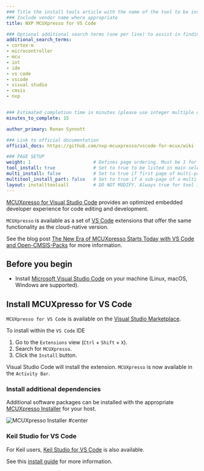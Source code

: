 ```yaml
---
### Title the install tools article with the name of the tool to be installed
### Include vendor name where appropriate
title: NXP MCUXpresso for VS Code

### Optional additional search terms (one per line) to assist in finding the article
additional_search_terms:
- cortex-m
- microcontroller
- mcu
- iot
- ide
- vs code
- vscode
- visual studio
- cmsis
- nxp


### Estimated completion time in minutes (please use integer multiple of 5)
minutes_to_complete: 15

author_primary: Ronan Synnott

### Link to official documentation
official_docs: https://github.com/nxp-mcuxpresso/vscode-for-mcux/wiki

### PAGE SETUP
weight: 1                       # Defines page ordering. Must be 1 for first (or only) page.
tool_install: true              # Set to true to be listed in main selection page, else false
multi_install: false            # Set to true if first page of multi-page article, else false
multitool_install_part: false   # Set to true if a sub-page of a multi-page article, else false
layout: installtoolsall         # DO NOT MODIFY. Always true for tool install articles
---
```

[MCUXpresso for Visual Studio Code](https://www.nxp.com/design/software/development-software/mcuxpresso-software-and-tools-/mcuxpresso-for-visual-studio-code:MCUXPRESSO-VSC) provides an optimized embedded developer experience for code editing and development.

`MCUXpresso` is available as a set of [VS Code](https://code.visualstudio.com/) extensions that offer the same functionality as the cloud-native version.

See the blog post [The New Era of MCUXpresso Starts Today with VS Code and Open-CMSIS-Packs](https://www.nxp.com/company/blog/the-new-era-of-mcuxpresso-starts-today-with-vs-code-and-open-cmsis-packs:BL-THE-NEW-ERA-OF-MCUXPRESSO) for more information.


## Before you begin

- Install [Microsoft Visual Studio Code](https://code.visualstudio.com/) on your machine (Linux, macOS, Windows are supported).

## Install MCUXpresso for VS Code

`MCUXpresso for VS Code` is available on the [Visual Studio Marketplace](https://marketplace.visualstudio.com/items?itemName=NXPSemiconductors.mcuxpresso).

To install within the `VS Code` IDE

1. Go to the `Extensions` view (`Ctrl` + `Shift` + `X`).
2. Search for `MCUXpresso`.
3. Click the `Install` button.

Visual Studio Code will install the extension. `MCUXpresso` is now available in the `Activity Bar`.

### Install additional dependencies

Additional software packages can be installed with the appropriate [MCUXpresso Installer](https://github.com/nxp-mcuxpresso/vscode-for-mcux/wiki/Dependency-Installation) for your host.

![MCUXpresso Installer #center](/install-guides/_images/MCUXpresso_Installer.png)

### Keil Studio for VS Code

For Keil users, [Keil Studio for VS Code](https://www.keil.arm.com/) is also available.

See this [install guide](../keilstudio_vs) for more information.

